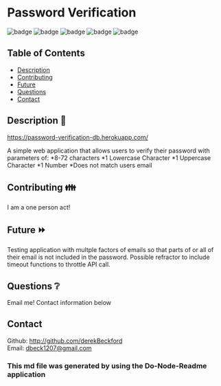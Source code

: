 # Password Verification

![badge](https://img.shields.io/badge/React-20232A?style=for-the-badge&logo=react)
![badge](https://img.shields.io/badge/license-npm-brightgreen)
![badge](https://img.shields.io/github/repo-size/derekBeckford/password-verification)
![badge](https://img.shields.io/github/commit-activity/w/derekBeckford/password-verification)
![badge](https://img.shields.io/github/last-commit/derekBeckford/password-verification)

## Table of Contents

- [Description](#description)
- [Contributing](#contributing)
- [Future](#future)
- [Questions](#questions)
- [Contact](#contact)

## Description 📝

https://password-verification-db.herokuapp.com/

A simple web application that allows users to verify their password with parameters of: 
*8-72 characters
*1 Lowercase Character
*1 Uppercase Character
*1 Number
*Does not match users email 

## Contributing 👪

I am a one person act!

## Future ⏩

Testing application with multple factors of emails so that parts of or all of their email is not included in the password. Possible refractor to include timeout functions to throttle API call.

## Questions ❔

Email me! Contact information below

## Contact

Github: http://github.com/derekBeckford </br>
Email: dbeck1207@gmail.com

### This md file was generated by using the Do-Node-Readme application
